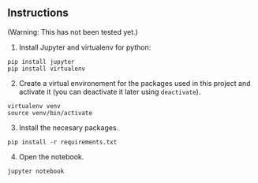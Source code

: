 ## Instructions

(Warning: This has not been tested yet.)

1. Install Jupyter and virtualenv for python:
```
pip install jupyter
pip install virtualenv
```

2. Create a virtual environement for the packages used in this project
and activate it (you can deactivate it later using `deactivate`).

```
virtualenv venv
source venv/bin/activate
```

3. Install the necesary packages.

```
pip install -r requirements.txt
```

4. Open the notebook.

```
jupyter notebook
```
